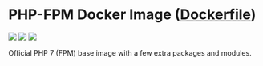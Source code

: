 # PHP-FPM Docker Image ([Dockerfile](https://github.com/vladgh/docker_base_images/tree/master/fpm))
[![](https://images.microbadger.com/badges/image/vladgh/fpm.svg)](https://microbadger.com/images/vladgh/fpm "Get your own image badge on microbadger.com")
[![](https://images.microbadger.com/badges/version/vladgh/fpm.svg)](https://microbadger.com/images/vladgh/fpm "Get your own version badge on microbadger.com")
[![](https://images.microbadger.com/badges/license/vladgh/fpm.svg)](https://microbadger.com/images/vladgh/fpm "Get your own license badge on microbadger.com")

Official PHP 7 (FPM) base image with a few extra packages and modules.
